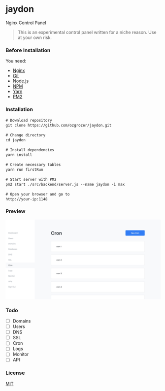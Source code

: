 # jaydon

Nginx Control Panel

> This is an experimental control panel written for a niche reason. Use at your own risk.

### Before Installation

You need:

- [Nginx](https://www.nginx.com/resources/wiki/start/topics/tutorials/install/)
- [Git](https://git-scm.com/book/en/v2/Getting-Started-Installing-Git)
- [Node.js](https://nodejs.org/en/download/package-manager/)
- [NPM](https://www.npmjs.com/get-npm)
- [Yarn](https://www.npmjs.com/package/yarn)
- [PM2](https://www.npmjs.com/package/pm2)

### Installation

```
# Download repository
git clone https://github.com/ozgrozer/jaydon.git

# Change directory
cd jaydon

# Install dependencies
yarn install

# Create necessary tables
yarn run firstRun

# Start server with PM2
pm2 start ./src/backend/server.js --name jaydon -i max

# Open your browser and go to
http://your-ip:1148
```

### Preview

<img src="preview.jpg" alt="" width="600" />

### Todo

- [ ] Domains
- [ ] Users
- [ ] DNS
- [ ] SSL
- [ ] Cron
- [ ] Logs
- [ ] Monitor
- [ ] API

### License

[MIT](license)
